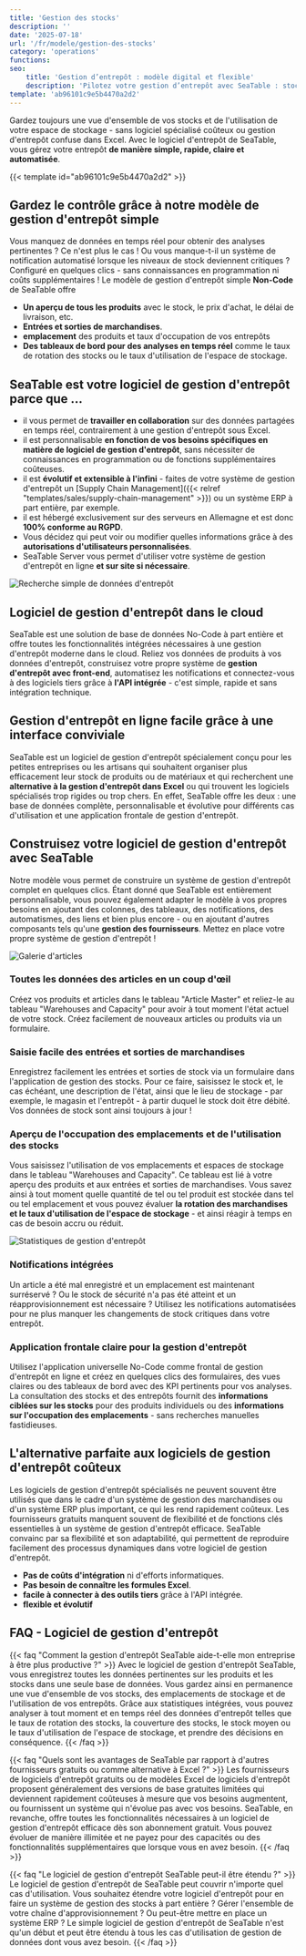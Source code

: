 ```yaml
---
title: 'Gestion des stocks'
description: ''
date: '2025-07-18'
url: '/fr/modele/gestion-des-stocks'
category: 'operations'
functions:
seo:
    title: 'Gestion d’entrepôt : modèle digital et flexible'
    description: 'Pilotez votre gestion d’entrepôt avec SeaTable : stocks, alertes et automatisation.'
template: 'ab96101c9e5b4470a2d2'
---
```


Gardez toujours une vue d'ensemble de vos stocks et de l'utilisation de votre espace de stockage - sans logiciel spécialisé coûteux ou gestion d'entrepôt confuse dans Excel. Avec le logiciel d'entrepôt de SeaTable, vous gérez votre entrepôt **de manière simple, rapide, claire et automatisée**.

{{< template id="ab96101c9e5b4470a2d2" >}}

## Gardez le contrôle grâce à notre modèle de gestion d'entrepôt simple

Vous manquez de données en temps réel pour obtenir des analyses pertinentes ? Ce n'est plus le cas ! Ou vous manque-t-il un système de notification automatisé lorsque les niveaux de stock deviennent critiques ? Configuré en quelques clics - sans connaissances en programmation ni coûts supplémentaires ! Le modèle de gestion d'entrepôt simple **Non-Code** de SeaTable offre

- **Un aperçu de tous les produits** avec le stock, le prix d'achat, le délai de livraison, etc.
- **Entrées et sorties de marchandises**.
- **emplacement** des produits et taux d'occupation de vos entrepôts
- **Des tableaux de bord pour des analyses en temps réel** comme le taux de rotation des stocks ou le taux d'utilisation de l'espace de stockage.

## SeaTable est votre logiciel de gestion d'entrepôt parce que ...

- il vous permet de **travailler en collaboration** sur des données partagées en temps réel, contrairement à une gestion d'entrepôt sous Excel.
- il est personnalisable **en fonction de vos besoins spécifiques en matière de logiciel de gestion d'entrepôt**, sans nécessiter de connaissances en programmation ou de fonctions supplémentaires coûteuses.
- il est **évolutif et extensible à l'infini** - faites de votre système de gestion d'entrepôt un [Supply Chain Management]({{< relref "templates/sales/supply-chain-management" >}}) ou un système ERP à part entière, par exemple.
- il est hébergé exclusivement sur des serveurs en Allemagne et est donc **100% conforme au RGPD**.
- Vous décidez qui peut voir ou modifier quelles informations grâce à des **autorisations d'utilisateurs personnalisées**.
- SeaTable Server vous permet d'utiliser votre système de gestion d'entrepôt en ligne **et sur site si nécessaire**.

![Recherche simple de données d'entrepôt](warehouse-enquiry.jpg)

## Logiciel de gestion d'entrepôt dans le cloud

SeaTable est une solution de base de données No-Code à part entière et offre toutes les fonctionnalités intégrées nécessaires à une gestion d'entrepôt moderne dans le cloud. Reliez vos données de produits à vos données d'entrepôt, construisez votre propre système de **gestion d'entrepôt avec front-end**, automatisez les notifications et connectez-vous à des logiciels tiers grâce à **l'API intégrée** - c'est simple, rapide et sans intégration technique.

## Gestion d'entrepôt en ligne facile grâce à une interface conviviale

SeaTable est un logiciel de gestion d'entrepôt spécialement conçu pour les petites entreprises ou les artisans qui souhaitent organiser plus efficacement leur stock de produits ou de matériaux et qui recherchent une **alternative à la gestion d'entrepôt dans Excel** ou qui trouvent les logiciels spécialisés trop rigides ou trop chers. En effet, SeaTable offre les deux : une base de données complète, personnalisable et évolutive pour différents cas d'utilisation et une application frontale de gestion d'entrepôt.

## Construisez votre logiciel de gestion d'entrepôt avec SeaTable

Notre modèle vous permet de construire un système de gestion d'entrepôt complet en quelques clics. Étant donné que SeaTable est entièrement personnalisable, vous pouvez également adapter le modèle à vos propres besoins en ajoutant des colonnes, des tableaux, des notifications, des automatismes, des liens et bien plus encore - ou en ajoutant d'autres composants tels qu'une **gestion des fournisseurs**. Mettez en place votre propre système de gestion d'entrepôt !

![Galerie d'articles](stock-gallery.jpg)

### Toutes les données des articles en un coup d'œil

Créez vos produits et articles dans le tableau "Article Master" et reliez-le au tableau "Warehouses and Capacity" pour avoir à tout moment l'état actuel de votre stock. Créez facilement de nouveaux articles ou produits via un formulaire.

### Saisie facile des entrées et sorties de marchandises

Enregistrez facilement les entrées et sorties de stock via un formulaire dans l'application de gestion des stocks. Pour ce faire, saisissez le stock et, le cas échéant, une description de l'état, ainsi que le lieu de stockage - par exemple, le magasin et l'entrepôt - à partir duquel le stock doit être débité. Vos données de stock sont ainsi toujours à jour !

### Aperçu de l'occupation des emplacements et de l'utilisation des stocks

Vous saisissez l'utilisation de vos emplacements et espaces de stockage dans le tableau "Warehouses and Capacity". Ce tableau est lié à votre aperçu des produits et aux entrées et sorties de marchandises. Vous savez ainsi à tout moment quelle quantité de tel ou tel produit est stockée dans tel ou tel emplacement et vous pouvez évaluer **la rotation des marchandises et le taux d'utilisation de l'espace de stockage** - et ainsi réagir à temps en cas de besoin accru ou réduit.

![Statistiques de gestion d'entrepôt](warehouse-statistics.jpg)

### Notifications intégrées

Un article a été mal enregistré et un emplacement est maintenant surréservé ? Ou le stock de sécurité n'a pas été atteint et un réapprovisionnement est nécessaire ? Utilisez les notifications automatisées pour ne plus manquer les changements de stock critiques dans votre entrepôt.

### Application frontale claire pour la gestion d'entrepôt

Utilisez l'application universelle No-Code comme frontal de gestion d'entrepôt en ligne et créez en quelques clics des formulaires, des vues claires ou des tableaux de bord avec des KPI pertinents pour vos analyses. La consultation des stocks et des entrepôts fournit des **informations ciblées sur les stocks** pour des produits individuels ou des **informations sur l'occupation des emplacements** - sans recherches manuelles fastidieuses.

## L'alternative parfaite aux logiciels de gestion d'entrepôt coûteux

Les logiciels de gestion d'entrepôt spécialisés ne peuvent souvent être utilisés que dans le cadre d'un système de gestion des marchandises ou d'un système ERP plus important, ce qui les rend rapidement coûteux. Les fournisseurs gratuits manquent souvent de flexibilité et de fonctions clés essentielles à un système de gestion d'entrepôt efficace. SeaTable convainc par sa flexibilité et son adaptabilité, qui permettent de reproduire facilement des processus dynamiques dans votre logiciel de gestion d'entrepôt.

- **Pas de coûts d'intégration** ni d'efforts informatiques.
- **Pas besoin de connaître les formules Excel**.
- **facile à connecter à des outils tiers** grâce à l'API intégrée.
- **flexible et évolutif**

## FAQ - Logiciel de gestion d'entrepôt

{{< faq "Comment la gestion d'entrepôt SeaTable aide-t-elle mon entreprise à être plus productive ?" >}}
Avec le logiciel de gestion d'entrepôt SeaTable, vous enregistrez toutes les données pertinentes sur les produits et les stocks dans une seule base de données. Vous gardez ainsi en permanence une vue d'ensemble de vos stocks, des emplacements de stockage et de l'utilisation de vos entrepôts. Grâce aux statistiques intégrées, vous pouvez analyser à tout moment et en temps réel des données d'entrepôt telles que le taux de rotation des stocks, la couverture des stocks, le stock moyen ou le taux d'utilisation de l'espace de stockage, et prendre des décisions en conséquence.
{{< /faq >}}

{{< faq "Quels sont les avantages de SeaTable par rapport à d'autres fournisseurs gratuits ou comme alternative à Excel ?" >}}
Les fournisseurs de logiciels d'entrepôt gratuits ou de modèles Excel de logiciels d'entrepôt proposent généralement des versions de base gratuites limitées qui deviennent rapidement coûteuses à mesure que vos besoins augmentent, ou fournissent un système qui n'évolue pas avec vos besoins. SeaTable, en revanche, offre toutes les fonctionnalités nécessaires à un logiciel de gestion d'entrepôt efficace dès son abonnement gratuit. Vous pouvez évoluer de manière illimitée et ne payez pour des capacités ou des fonctionnalités supplémentaires que lorsque vous en avez besoin.
{{< /faq >}}

{{< faq "Le logiciel de gestion d'entrepôt SeaTable peut-il être étendu ?" >}}
Le logiciel de gestion d'entrepôt de SeaTable peut couvrir n'importe quel cas d'utilisation. Vous souhaitez étendre votre logiciel d'entrepôt pour en faire un système de gestion des stocks à part entière ? Gérer l'ensemble de votre chaîne d'approvisionnement ? Ou peut-être mettre en place un système ERP ? Le simple logiciel de gestion d'entrepôt de SeaTable n'est qu'un début et peut être étendu à tous les cas d'utilisation de gestion de données dont vous avez besoin.
{{< /faq >}}